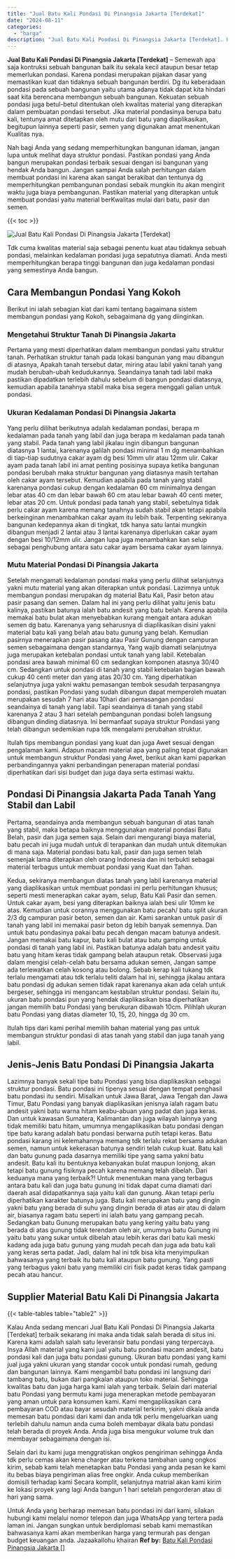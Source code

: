 ```yaml
---
title: "Jual Batu Kali Pondasi Di Pinangsia Jakarta [Terdekat]"
date: "2024-08-11"
categories: 
  - "harga"
description: "Jual Batu Kali Pondasi Di Pinangsia Jakarta [Terdekat]. Untuk Anda yang berharap memesan batu pondasi ini dari kami, silakan hubungi kami melalui nomor telep..."
---
```


**Jual Batu Kali Pondasi Di Pinangsia Jakarta \[Terdekat\]** – Semewah apa saja kontruksi sebuah bangunan baik itu sekala kecil ataupun besar tetap memerlukan pondasi. Karena pondasi merupakan pijakan dasar yang memastikan kuat dan tidaknya sebuah bangunan berdiri. Dg itu keberadaan pondasi pada sebuah bangunan yaitu utama adanya tidak dapat kita hindari saat kita berencana membangun sebuah bangunan. Kekuatan sebuah pondasi juga betul-betul ditentukan oleh kwalitas material yang diterapkan dalam pembuatan pondasi tersebut. Jika material pondasinya berupa batu kali, tentunya amat ditetapkan oleh mutu dari batu yang diaplikasikan, begitupun lainnya seperti pasir, semen yang digunakan amat menentukan Kualitas nya.

Nah bagi Anda yang sedang memperhitungkan bangunan idaman, jangan lupa untuk melihat daya struktur pondasi. Pastikan pondasi yang Anda bangun merupakan pondasi terbaik sesuai dengan isi bangunan yang hendak Anda bangun. Jangan sampai Anda salah perhitungan dalam membuat pondasi ini karena akan sangat berakibat dan tentunya dg memperhitungkan pembangunan pondasi sebaik mungkin itu akan mengirit waktu juga biaya pembangunan. Pastikan material yang diterapkan untuk membuat pondasi yaitu material berKwalitas mulai dari batu, pasir dan semen.

{{< toc >}}

![Jual Batu Kali Pondasi Di Pinangsia Jakarta [Terdekat]](/images/jual-batu-kali-10.png)

Tdk cuma kwalitas material saja sebagai penentu kuat atau tidaknya sebuah pondasi, melainkan kedalaman pondasi juga sepatutnya diamati. Anda mesti memperhitungkan berapa tinggi bangunan dan juga kedalaman pondasi yang semestinya Anda bangun.

## Cara Membangun Pondasi Yang Kokoh

Berikut ini ialah sebagian kiat dari kami tentang bagaimana sistem membangun pondasi yang Kokoh, sebagaimana dg yang diinginkan.

### Mengetahui Struktur Tanah Di Pinangsia Jakarta

Pertama yang mesti diperhatikan dalam membangun pondasi yaitu struktur tanah. Perhatikan struktur tanah pada lokasi bangunan yang mau dibangun di atasnya, Apakah tanah tersebut datar, miring atau labil yakni tanah yang mudah berubah-ubah kedudukannya. Seandainya tanah tadi labil maka pastikan dipadatkan terlebih dahulu sebelum di bangun pondasi diatasnya, kemudian apabila tanahnya stabil maka bisa segera menggali galian untuk pondasi.

### Ukuran Kedalaman Pondasi Di Pinangsia Jakarta

Yang perlu dilihat berikutnya adalah kedalaman pondasi, berapa m kedalaman pada tanah yang labil dan juga berapa m kedalaman pada tanah yang stabil. Pada tanah yang labil jikalau ingin dibangun bangunan diatasnya 1 lantai, karenanya galilah pondasi minimal 1 m dg menambahkan di tiap-tiap sudutnya cakar ayam dg besi 10mm ulir atau 12mm ulir. Cakar ayam pada tanah labil ini amat penting posisinya supaya ketika bangunan pondasi berubah maka struktur bangunan yang diatasnya masih tertahan oleh cakar ayam tersebut. Kemudian apabila pada tanah yang stabil karenanya pondasi cukup dengan kedalaman 60 cm minimalnya dengan lebar atas 40 cm dan lebar bawah 60 cm atau lebar bawah 40 centi meter, lebar atas 20 cm. Untuk pondasi pada tanah yang stabil, sebetulnya tidak perlu cakar ayam karena memang tanahnya sudah stabil akan tetapi apabila berkeinginan menambahkan cakar ayam itu lebih baik. Terpenting sekiranya bangunan kedepannya akan di tingkat, tdk hanya satu lantai mungkin dibangun menjadi 2 lantai atau 3 lantai karenanya diperlukan cakar ayam dengan besi 10/12mm ulir. Jangan lupa juga menambahkan kan selup sebagai penghubung antara satu cakar ayam bersama cakar ayam lainnya.

### Mutu Material Pondasi Di Pinangsia Jakarta

Setelah mengamati kedalaman pondasi maka yang perlu dilihat selanjutnya yakni mutu material yang akan diterapkan untuk pondasi. Lazimnya untuk membangun pondasi merupakan dg material Batu Kali, Pasir beton atau pasir pasang dan semen. Dalam hal ini yang perlu dilihat yaitu jenis batu kalinya, pastikan batunya ialah batu andesit yang batu belah. Karena apabila memakai batu bulat akan menyebabkan kurang mengait antara adukan semen dg batu. Karenanya yang seharusnya di diaplikasikan disini yakni material batu kali yang belah atau batu gunung yang belah. Kemudian pasirnya menerapkan pasir pasang atau Pasir Gunung dengan campuran semen sebagaimana dengan standarnya, Yang wajib diamati selanjutnya juga merupakan ketebalan pondasi untuk tanah yang labil. Ketebalan pondasi area bawah minimal 60 cm sedangkan komponen atasnya 30/40 cm. Sedangkan untuk pondasi di tanah yang stabil ketebalan bagian bawah cukup 40 centi meter dan yang atas 20/30 cm. Yang diperhatikan selanjutnya juga yakni waktu pemasangan tembok sesudah terpasangnya pondasi, pastikan Pondasi yang sudah dibangun dapat memperoleh muatan merupakan sesudah 7 hari atau 10hari dari pemasangan pondasi seandainya di tanah yang labil. Tapi seandainya di tanah yang stabil karenanya 2 atau 3 hari setelah pembangunan pondasi boleh langsung dibangun dinding diatasnya. Ini bermanfaat supaya struktur Pondasi yang telah dibangun sedemikian rupa tdk mengalami perubahan struktur.

Itulah tips membangun pondasi yang kuat dan juga Awet sesuai dengan pengalaman kami. Adapun macam material apa yang paling tepat digunakan untuk membangun struktur Pondasi yang Awet, berikut akan kami paparkan perbandingannya yakni perbandingan penerapan material pondasi diperhatikan dari sisi budget dan juga daya serta estimasi waktu.

## Pondasi Di Pinangsia Jakarta Pada Tanah Yang Stabil dan Labil

Pertama, seandainya anda membangun sebuah bangunan di atas tanah yang stabil, maka betapa baiknya menggunakan material pondasi Batu Belah, pasir dan juga semen saja. Selain dari mengurangi biaya material, batu pecah ini juga mudah untuk di terapankan dan mudah untuk ditemukan di mana saja. Material pondasi batu kali, pasir dan juga semen telah semenjak lama diterapkan oleh orang Indonesia dan ini terbukti sebagai material terbagus untuk membuat pondasi yang Kuat dan Tahan.

Kedua, sekiranya membangun diatas tanah yang labil karenanya material yang diaplikasikan untuk membuat pondasi ini perlu perhitungan khusus; seperti mesti menerapkan cakar ayam, selup, Batu Kali Pasir dan semen. Untuk cakar ayam, besi yang diterapkan baiknya ialah besi ulir 10mm ke atas. Kemudian untuk corannya menggunakan batu pecah/ batu split ukuran 2/3 dg campuran pasir beton, semen dan air. Kami sarankan untuk pasir di tanah yang labil ini memakai pasir beton dg lebih banyak semennya. Dan untuk batu pondasinya pakai batu pecah dengan macam batunya andesit. Jangan memakai batu kapur, batu kali bulat atau batu gamping untuk pondasi di tanah yang labil ini. Pastikan batunya adalah batu andesit yaitu batu yang hitam keras tidak gampang belah ataupun retak. Observasi juga dalam mengisi celah-celah batu bersama adukan semen, Jangan sampe ada terlewatkan celah kosong atau bolong. Sebab kerap kali tukang tdk terlalu mengamati atau tdk terlalu teliti dalam hal ini, sehingga jikalau antara batu pondasi dg adukan semen tidak rapat karenanya akan ada celah untuk bergeser, sehingga ini mengancam kestabilan struktur pondasi. Selain itu, ukuran batu pondasi pun yang hendak diaplikasikan bisa diperhatikan jangan memilih batu Pondasi yang berukuran dibawah 10cm. Pilihlah ukuran batu Pondasi yang diatas diameter 10, 15, 20, hingga dg 30 cm.

Itulah tips dari kami perihal memilih bahan material yang pas untuk membangun struktur pondasi di atas tanah yang stabil dan juga tanah yang labil.

## Jenis-Jenis Batu Pondasi Di Pinangsia Jakarta

Lazimnya banyak sekali tipe batu Pondasi yang bisa diaplikasikan sebagai struktur pondasi. Batu pondasi ini tipenya sesuai dengan tempat penghasil batu pondasi itu sendiri. Misalkan untuk Jawa Barat, Jawa Tengah dan Jawa Timur, Batu Pondasi yang banyak diaplikasikan jenisnya ialah ragam batu andesit yakni batu warna hitam keabu-abuan yang padat dan juga keras. Dan untuk kawasan Sumatera, Kalimantan dan juga wilayah lainnya yang tidak memiliki batu hitam, umumnya mengaplikasikan batu pondasi dengan tipe batu karang adalah batu pondasi berwarna putih tetapi keras. Batu pondasi karang ini kelemahannya memang tdk terlalu rekat bersama adukan semen, namun untuk kekerasan batunya sendiri telah cukup kuat. Batu kali dan batu gunung pada dasarnya memiliki tipe yang sama yakni batu andesit. Batu kali itu bentuknya kebanyakan bulat maupun lonjong, akan tetapi batu gunung fisiknya pecah karena memang telah dibelah. Dari keduanya mana yang terbaik?! Untuk menentukan mana yang terbagus antara batu kali dan juga batu gunung ini tidak dapat cuma diamati dari daerah asal didapatkannya saja yaitu kali dan gunung. Akan tetapi perlu diperhatikan karakter batunya juga. Batu kali merupakan batu yang dingin yakni batu yang berada di suhu yang dingin berada di atas air atau di dalam air, biasanya ragam batu seperti ini ialah batu yang gampang pecah. Sedangkan batu Gunung merupakan batu yang kering yaitu batu yang berada di atas gunung tidak terendam oleh air, umumnya batu Gunung ini yaitu batu yang sukar untuk dibelah atau lebih keras dari batu kali meski kadang ada juga batu gunung yang mudah pecah dan juga ada batu kali yang keras serta padat. Jadi, dalam hal ini tdk bisa kita menyimpulkan bahwasanya yang terbaik itu batu kali ataupun batu gunung. Yang pasti yang terbagus yakni batu yang memiliki ciri fisik padat keras tidak gampang pecah atau hancur.

## Supplier Material Batu Kali Di Pinangsia Jakarta

{{< table-tables table="table2" >}}

Kalau Anda sedang mencari Jual Batu Kali Pondasi Di Pinangsia Jakarta \[Terdekat\] terbaik sekarang ini maka anda tidak salah berada di situs ini. Karena kami adalah salah satu leveransir batu pondasi yang terpercaya. Insya Allah material yang kami jual yaitu batu pondasi macam andesit, batu pondasi kali dan juga batu pondasi gunung. Ukuran batu pondasi yang kami jual juga yakni ukuran yang standar cocok untuk pondasi rumah, gedung dan bangunan lainnya. Kami mengambil batu pondasi ini langsung dari tambang batu, bukan dari pangkalan ataupun toko material. Sehingga kwalitas batu dan juga harga kami ialah yang terbaik. Selain dari material batu Pondasi yang bermutu kami juga menerapkan metode pembayaran yang aman untuk para konsumen kami. Kami mengaplikasikan cara pembayaran COD atau bayar sesudah material terkirim, yakni dikala anda memesan batu pondasi dari kami dan anda tdk perlu mengeluarkan uang terlebih dahulu namun anda cuma boleh membayar dikala batu pondasi telah berada di proyek Anda. Anda juga bisa mengukur volume truk dan membayar sebagaimana dengan isi.

Selain dari itu kami juga menggratiskan ongkos pengiriman sehingga Anda tdk perlu cemas akan kena charger atau terkena tambahan uang ongkos kirim, sebab kami telah menetapkan batu Pondasi yang anda pesan ke kami itu bebas biaya pengiriman alias free ongkir. Anda cukup memberikan domisili terhadap kami Secara komplit, selanjutnya matrial akan kami kirim ke lokasi proyek yang lagi Anda bangun 1 hari setelah pengorderan atau di hari yang sama.

Untuk Anda yang berharap memesan batu pondasi ini dari kami, silakan hubungi kami melalui nomor telepon dan juga WhatsApp yang tertera pada laman ini. Jangan sungkan untuk berdiplomasi sebab kami memastikan bahwasanya kami akan memberikan harga yang termurah pas dengan budget keuangan anda. Jazaakallohu khairan
**Ref by:** [Batu Kali Pondasi Pinangsia Jakarta []](https://id.wikipedia.org/wiki/Batu)
